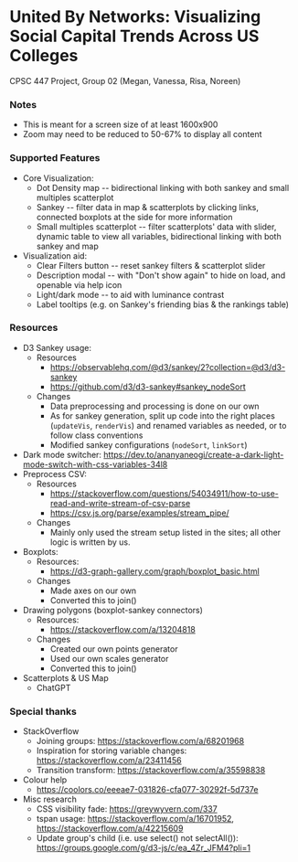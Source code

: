 # United By Networks: Visualizing Social Capital Trends Across US Colleges

CPSC 447 Project, Group 02 (Megan, Vanessa, Risa, Noreen)


### Notes
- This is meant for a screen size of at least 1600x900
- Zoom may need to be reduced to 50-67% to display all content

### Supported Features
- Core Visualization: 
  - Dot Density map -- bidirectional linking with both sankey and small multiples scatterplot
  - Sankey -- filter data in map & scatterplots by clicking links, connected boxplots at the side for more information
  - Small multiples scatterplot -- filter scatterplots' data with slider, dynamic table to view all variables, bidirectional linking with both sankey and map
- Visualization aid: 
  - Clear Filters button -- reset sankey filters & scatterplot slider
  - Description modal -- with "Don't show again" to hide on load, and openable via help icon
  - Light/dark mode -- to aid with luminance contrast
  - Label tooltips (e.g. on Sankey's friending bias & the rankings table)

### Resources
- D3 Sankey usage: 
  - Resources
    - https://observablehq.com/@d3/sankey/2?collection=@d3/d3-sankey
    - https://github.com/d3/d3-sankey#sankey_nodeSort
  - Changes
    - Data preprocessing and processing is done on our own
    - As for sankey generation, split up code into the right places (`updateVis`, `renderVis`)
      and renamed variables as needed, or to follow class conventions
    - Modified sankey configurations (`nodeSort`, `linkSort`)
- Dark mode switcher: https://dev.to/ananyaneogi/create-a-dark-light-mode-switch-with-css-variables-34l8
- Preprocess CSV:
  - Resources
    - https://stackoverflow.com/questions/54034911/how-to-use-read-and-write-stream-of-csv-parse
    - https://csv.js.org/parse/examples/stream_pipe/
  - Changes
    - Mainly only used the stream setup listed in the sites; all other logic is written by us.
- Boxplots:
  - Resources:
    - https://d3-graph-gallery.com/graph/boxplot_basic.html
  - Changes
    - Made axes on our own
    - Converted this to join()
- Drawing polygons (boxplot-sankey connectors)
  - Resources: 
    - https://stackoverflow.com/a/13204818
  - Changes
    - Created our own points generator
    - Used our own scales generator
    - Converted this to join()
- Scatterplots & US Map
    - ChatGPT

### Special thanks
- StackOverflow
  - Joining groups: https://stackoverflow.com/a/68201968
  - Inspiration for storing variable changes: https://stackoverflow.com/a/23411456
  - Transition transform: https://stackoverflow.com/a/35598838
- Colour help
  - https://coolors.co/eeeae7-031826-cfa077-30292f-5d737e
- Misc research
  - CSS visibility fade: https://greywyvern.com/337
  - tspan usage: https://stackoverflow.com/a/16701952, https://stackoverflow.com/a/42215609
  - Update group's child (i.e. use select() not selectAll()): https://groups.google.com/g/d3-js/c/ea_4Zr_JFM4?pli=1
